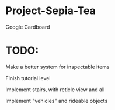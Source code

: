 # Project-Sepia-Tea
Google Cardboard

# TODO:

Make a better system for inspectable items

Finish tutorial level

Implement stairs, with reticle view and all

Implement "vehicles" and rideable objects